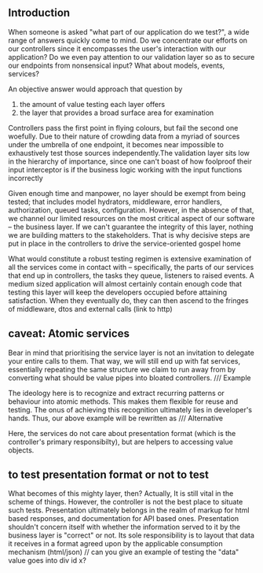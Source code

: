## Introduction
When someone is asked "what part of our application do we test?", a wide range of answers quickly come to mind. Do we concentrate our efforts on our controllers since it encompasses the user's interaction with our application? Do we even pay attention to our validation layer so as to secure our endpoints from nonsensical input? What about models, events, services?

An objective answer would approach that question by
1) the amount of value testing each layer offers
2) the layer that provides a broad surface area for examination

Controllers pass the first point in flying colours, but fail the second one woefully. Due to their nature of crowding data from a myriad of sources under the umbrella of one endpoint, it becomes near impossible to exhaustively test those sources independently.The validation layer sits low in the hierarchy of importance, since one can't boast of how foolproof their input interceptor is if the business logic working with the input functions incorrectly

Given enough time and manpower, no layer should be exempt from being tested; that includes model hydrators, middleware, error handlers, authorization, queued tasks, configuration. However, in the absence of that, we channel our limited resources on the most critical aspect of our software – the business layer. If we can't guarantee the integrity of this layer, nothing we are building matters to the stakeholders. That is why decisive steps are put in place in the controllers to drive the service-oriented gospel home

What would constitute a robust testing regimen is extensive examination of all the services come in contact with – specifically, the parts of our services that end up in controllers, the tasks they queue, listeners to raised events. A medium sized application will almost certainly contain enough code that testing this layer will keep the developers occupied before attaining satisfaction. When they eventually do, they can then ascend to the fringes of middleware, dtos and external calls (link to http)

## caveat: Atomic services
Bear in mind that prioritising the service layer is not an invitation to delegate your entire calls to them. That way, we will still end up with fat services, essentially repeating the same structure we claim to run away from by converting what should be value pipes into bloated controllers.
/// Example

The ideology here is to recognize and extract recurring patterns or behaviour into atomic methods. This makes them flexible for reuse and testing. The onus of achieving this recognition ultimately lies in developer's hands. Thus, our above example will be rewritten as
/// Alternative

Here, the services do not care about presentation format (which is the controller's primary responsibilty), but are helpers to accessing value objects.

## to test presentation format or not to test
What becomes of this mighty layer, then? Actually, It is still vital in the scheme of things. However, the controller is not the best place to situate such tests. Presentation ultimately belongs in the realm of markup for html based responses, and documentation for API based ones. Presentation shouldn't concern itself with whether the information served to it by the business layer is "correct" or not. Its sole responsibility is to layout that data it receives in a format agreed upon by the applicable consumption mechanism (html/json)
// can you give an example of testing the "data" value goes into div id x?